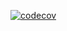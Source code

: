[![codecov](https://codecov.io/gh/{{REPOSITORY}}/branch/main/graph/badge.svg)](https://codecov.io/gh/{{REPOSITORY}})
